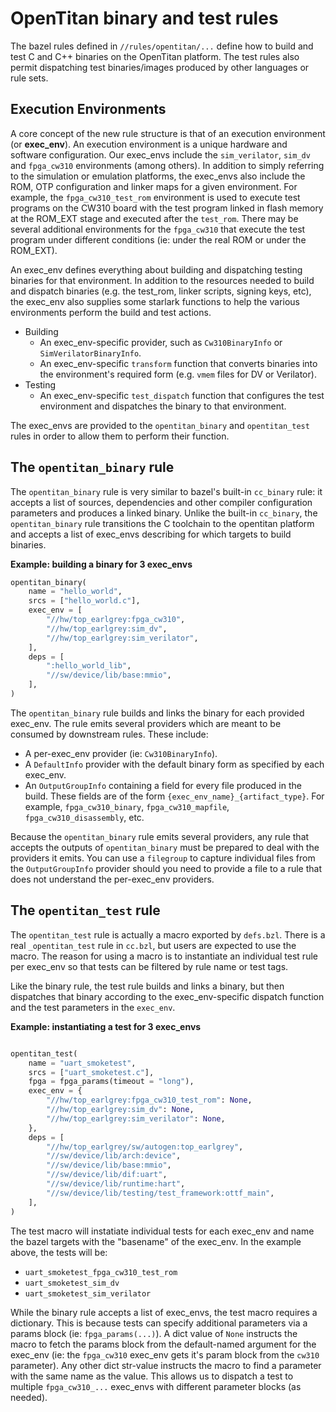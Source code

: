 # OpenTitan binary and test rules

The bazel rules defined in `//rules/opentitan/...` define how to build and test C and C++ binaries on the OpenTitan platform.
The test rules also permit dispatching test binaries/images produced by other languages or rule sets.

## Execution Environments

A core concept of the new rule structure is that of an execution environment (or **exec_env**). An execution environment is a unique hardware and software configuration.
Our exec\_envs include the `sim_verilator`, `sim_dv` and `fpga_cw310` environments (among others).
In addition to simply referring to the simulation or emulation platforms, the exec\_envs also include the ROM, OTP configuration and linker maps for a given environment.
For example, the `fpga_cw310_test_rom` environment is used to execute test programs on the CW310 board with the test program linked in flash memory at the ROM\_EXT stage and executed after the `test_rom`.
There may be several additional environments for the `fpga_cw310` that execute the test program under different conditions (ie: under the real ROM or under the ROM\_EXT).

An exec\_env defines everything about building and dispatching testing binaries for that environment.
In addition to the resources needed to build and dispatch binaries (e.g. the test\_rom, linker scripts, signing keys, etc), the exec\_env also supplies some starlark functions to help the various environments perform the build and test actions.

- Building
  - An exec\_env-specific provider, such as `Cw310BinaryInfo` or `SimVerilatorBinaryInfo`.
  - An exec\_env-specific `transform` function that converts binaries into the environment's required form (e.g. `vmem` files for DV or Verilator).
- Testing
  - An exec\_env-specific `test_dispatch` function that configures the test environment and dispatches the binary to that environment.

The exec\_envs are provided to the `opentitan_binary` and `opentitan_test` rules in order to allow them to perform their function.

## The `opentitan_binary` rule

The `opentitan_binary` rule is very similar to bazel's built-in `cc_binary` rule: it accepts a list of sources, dependencies and other compiler configuration parameters and produces a linked binary.
Unlike the built-in `cc_binary`, the `opentitan_binary` rule transitions the C toolchain to the opentitan platform and accepts a list of exec\_envs describing for which targets to build binaries.

**Example: building a binary for 3 exec\_envs**
```python
opentitan_binary(
    name = "hello_world",
    srcs = ["hello_world.c"],
    exec_env = [
        "//hw/top_earlgrey:fpga_cw310",
        "//hw/top_earlgrey:sim_dv",
        "//hw/top_earlgrey:sim_verilator",
    ],
    deps = [
        ":hello_world_lib",
        "//sw/device/lib/base:mmio",
    ],
)
```

The `opentitan_binary` rule builds and links the binary for each provided exec\_env.
The rule emits several providers which are meant to be consumed by downstream rules.
These include:
- A per-exec\_env provider (ie: `Cw310BinaryInfo`).
- A `DefaultInfo` provider with the default binary form as specified by each exec\_env.
- An `OutputGroupInfo` containing a field for every file produced in the build.
  These fields are of the form `{exec_env_name}_{artifact_type}`.
For example,
  `fpga_cw310_binary`, `fpga_cw310_mapfile`, `fpga_cw310_disassembly`, etc.

Because the `opentitan_binary` rule emits several providers, any rule that accepts the outputs of `opentitan_binary` must be prepared to deal with the providers it emits.
You can use a `filegroup` to capture individual files from the `OutputGroupInfo` provider should you need to provide a file to a rule that does not understand the per-exec\_env providers.


## The `opentitan_test` rule

The `opentitan_test` rule is actually a macro exported by `defs.bzl`.
There is a real `_opentitan_test` rule in `cc.bzl`, but users are expected to use the macro.
The reason for using a macro is to instantiate an individual test rule per exec\_env so that tests can be filtered by rule name or test tags.

Like the binary rule, the test rule builds and links a binary, but then dispatches that binary according to the exec\_env-specific dispatch function and the test parameters in the `exec_env`.

**Example: instantiating a test for 3 exec_envs**
```python

opentitan_test(
    name = "uart_smoketest",
    srcs = ["uart_smoketest.c"],
    fpga = fpga_params(timeout = "long"),
    exec_env = {
        "//hw/top_earlgrey:fpga_cw310_test_rom": None,
        "//hw/top_earlgrey:sim_dv": None,
        "//hw/top_earlgrey:sim_verilator": None,
    },
    deps = [
        "//hw/top_earlgrey/sw/autogen:top_earlgrey",
        "//sw/device/lib/arch:device",
        "//sw/device/lib/base:mmio",
        "//sw/device/lib/dif:uart",
        "//sw/device/lib/runtime:hart",
        "//sw/device/lib/testing/test_framework:ottf_main",
    ],
)
```

The test macro will instatiate individual tests for each exec\_env and name the bazel targets with the "basename" of the exec\_env.
In the example above, the tests will be:
- `uart_smoketest_fpga_cw310_test_rom`
- `uart_smoketest_sim_dv`
- `uart_smoketest_sim_verilator`

While the binary rule accepts a list of exec\_envs, the test macro requires a dictionary.
This is because tests can specify additional parameters via a params block (ie: `fpga_params(...)`). A dict value of `None` instructs the macro to fetch the params block from the default-named argument for the exec\_env (ie: the `fpga_cw310` exec\_env gets it's param block from the `cw310` parameter).
Any other dict str-value instructs the macro to find a parameter with the same name as the value.
This allows us to dispatch a test to multiple `fpga_cw310_...` exec\_envs with different parameter blocks (as needed).
